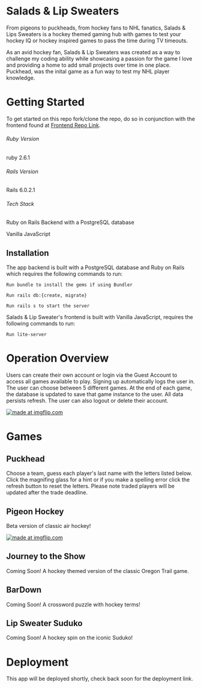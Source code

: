 # Salads & Lip Sweaters 
From pigeons to puckheads, from hockey fans to NHL fanatics, Salads & Lips Sweaters is a hockey themed gaming hub with games to test your hockey IQ or hockey inspired games to pass the time during TV timeouts. 

As an avid hockey fan, Salads & Lip Sweaters was created as a way to challenge my coding ability while showcasing a passion for the game I love and providing a home to add small projects over time in one place. Puckhead, was the inital game as a fun way to test my NHL player knowledge. 

# Getting Started
To get started on this repo fork/clone the repo, do so in conjunction with the frontend found at [Frontend Repo Link](https://github.com/krud/salads_lip_sweater_frontend).

###### Ruby Version
ruby 2.6.1

###### Rails Version
Rails 6.0.2.1

###### Tech Stack
Ruby on Rails Backend with a PostgreSQL database

Vanilla JavaScript

## Installation
The app backend is built with a PostgreSQL database and Ruby on Rails which requires the following commands to run:

```
Run bundle to install the gems if using Bundler

Run rails db:{create, migrate}

Run rails s to start the server
```

Salads & Lip Sweater's frontend is built with Vanilla JavaScript, requires the following commands to run:

`Run lite-server`

# Operation Overview
Users can create their own account or login via the Guest Account to access all games available to play. Signing up automatically logs the user in. The user can choose between 5 different games. At the end of each game, the database is updated to save that game instance to the user. All data persists refresh. The user can also logout or delete their account.

<a href="https://imgflip.com/gif/3phbju"><img src="https://i.imgflip.com/3phbju.gif" title="made at imgflip.com"/></a>

# Games 

## Puckhead

Choose a team, guess each player's last name with the letters listed below. Click the magnifing glass for a hint or if you make a spelling error click the refresh button to reset the letters. Please note traded players will be updated after the trade deadline. 

## Pigeon Hockey

Beta version of classic air hockey!

<a href="https://imgflip.com/gif/3phc5i"><img src="https://i.imgflip.com/3phc5i.gif" title="made at imgflip.com"/></a>

## Journey to the Show

Coming Soon! A hockey themed version of the classic Oregon Trail game.

## BarDown

Coming Soon! A crossword puzzle with hockey terms!

## Lip Sweater Suduko

Coming Soon! A hockey spin on the iconic Suduko!

# Deployment
This app will be deployed shortly, check back soon for the deployment link.

